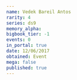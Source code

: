 ```yaml
---
name: Vedek Bareil Antos
rarity: 4
series: ds9
memory_alpha:
bigbook_tier: -1
events: 0
in_portal: true
date: 12/06/2017
obtained: Event
mega: false
published: true
---
```



